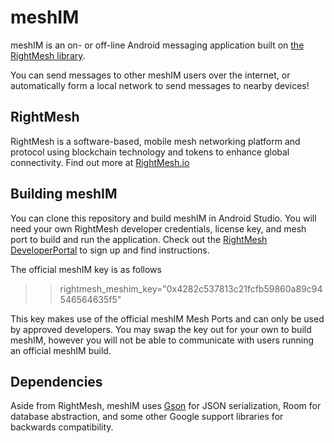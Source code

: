 # meshIM

meshIM is an on- or off-line Android messaging application built on [the RightMesh library](https://rightmesh.io).

You can send messages to other meshIM users over the internet, or automatically form a local network to send messages to nearby devices!

## RightMesh

RightMesh is a software-based, mobile mesh networking platform and protocol using blockchain technology and tokens to enhance global connectivity. Find out more at [RightMesh.io](https://rightmesh.io)

## Building meshIM

You can clone this repository and build meshIM in Android Studio. You will need your own RightMesh developer credentials, license key, and mesh port to build and run the application. Check out the [RightMesh DeveloperPortal](https://developer.rightmesh.io) to sign up and find instructions.

The official meshIM key is as follows
>> rightmesh_meshim_key="0x4282c537813c21fcfb59860a89c94546564635f5" 

This key makes use of the official meshIM Mesh Ports and can only be used by approved developers. You may swap the key out for your own to build meshIM, however you will not be able to communicate with users running an official meshIM build.

## Dependencies

Aside from RightMesh, meshIM uses [Gson](https://github.com/google/gson) for JSON serialization, Room for database abstraction, and some other Google support libraries for backwards compatibility.
